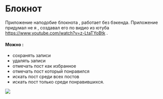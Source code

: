 # Блокнот

Приложение наподобие блокнота , работает без бэкенда. Приложение придумал не я , создавал его по видио из ютуба https://www.youtube.com/watch?v=z-LtaTYoBtk .
#### Можно :
- сохранять записи  
- удалять записи  
- отмечать пост как избранное 
- отмечать пост который понравился
- искать пост среди всех постов 
- искать пост только среди понравившихся.
<img src="serverless-notebook.gif" />
